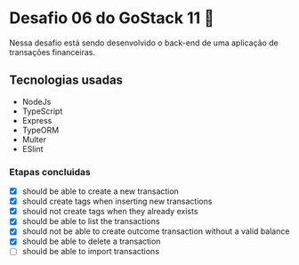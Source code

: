 <h1>Desafio 06 do GoStack 11 🚀</h1>

Nessa desafio está sendo desenvolvido o back-end de uma aplicação de transações financeiras.

<h2> Tecnologias usadas </h2>

- NodeJs
- TypeScript
- Express
- TypeORM
- Multer
- ESlint

<h3> Etapas concluidas </h3>

- [X] should be able to create a new transaction
- [X] should create tags when inserting new transactions
- [X] should not create tags when they already exists
- [X] should be able to list the transactions
- [X] should not be able to create outcome transaction without a valid balance
- [X] should be able to delete a transaction
- [ ] should be able to import transactions
